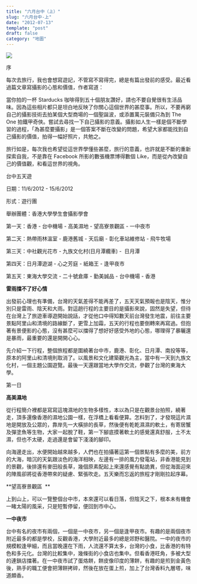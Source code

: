 ```yaml
---
title: "六月台中（上）"
slug: "六月台中-上"
date: "2012-07-13"
template: "post"
draft: false
category: "地圖"
---
```


![](media/8296176841_b626322d09_b.jpg)

序

每次去旅行，我也會想寫遊記，不管寫不寫得完，總是有篇出發前的感受。最近看過篇文章寫攝影的心態和價值，作者寫道：

當你拍的一杯 Starducks 咖啡得到五十個朋友讚好，請也不要自覺很有生活品味。因為這些相片都只是坦白地反映了你關心這個世界的甚麼事。所以，不要再窮自己的攝影技術去拍某個大型商場的一個聖誕波，或添置萬元裝備只為到 The One 拍鐵甲奇俠。嘗試去尋找一下自己攝影的意義。攝影如人生一樣是個不斷學習的過程，「為甚麼要攝影」是一個答案不斷在改變的問題，希望大家都能找到自己攝影的價值，拍得一幅好照片，共勉之。

旅行如是，每次我也希望從這世界學懂些甚麼，旅行的意義，也許就是不斷的重新探索自我，不是靠在 Facebook 所影的數張機票博得數個 Like，而是從內改變自己的價值觀，和看這世界的視角。

台中五天遊

日期：11/6/2012 - 15/6/2012

形式：遊行團

舉辦團體：香港大學學生會攝影學會

第一天：香港 - 台中機場 - 高美濕地 - 望高寮景觀區 - 一中夜市

第二天：熱帶雨林溫室 - 鹿港舊城 - 天后廟 - 彰化車站維修站 - 飛牛牧場

第三天：中社觀光花市 - 九族文化村(日月潭纜車) -  日月潭

第四天：日月潭遊湖 - 心之芳庭 - 紙箱王 - 逢甲夜市

第五天：東海大學交流 - 二十號倉庫 - 勤美誠品 - 台中機場 - 香港

**雷雨擋不了好心情**

出發前心理也有準備，台灣的天氣差得不能再差了，五天天氣預報也是陰天，惟分別只是雷雨、陰天和大雨。對這趟行程的主要目的是攝影來說，固然是失望，但待在台灣上了旅遊車導遊開始說話，才從他口中得知數天前台灣發生地震，前往主要景點阿里山和清境的路線斷了，更雪上加霜，五天的行程也要倒轉來再寫過。但抱著有景便影的心態，沒有甚麼可以擋得了想好好感受外地的心態，哪理得了暴曬還是暴雨，最重要的還是開開心心。

先介紹一下行程，整個旅程都是圍繞著台中市，鹿港、彰化、日月潭、南投等等，原本的阿里山和清境則取消了。以風景和文化建築觀光為主，當中有一天到九族文化村，一個主題公園遊覽。最後一天還跟當地大學作交流，參觀了台灣的東海大學。

第一日

**高美濕地**

從行程簡介裡都是寫寫這塊濕地的生物多樣性，本以為只是在觀景台拍照，繞著走，頂多還像香港的濕地公園一樣，在浮橋上看看便算。怎料到了，才發現這片濕地是開放及公眾的，靠岸先一大橫排的長草，然後便有乾乾濕濕的軟土，有寄居蟹及彈塗魚等生物，大家一起脫了鞋，第一下腳底摸著軟土的感覺還真舒服，土不太濕，但也不太硬，走過還是會留下淺淺的腳印。

向海邊走出，水便開始越來越多，人們也在拍攝著這第一個景點有多麼的美，前方的大海，暗沉的天氣跟淡色的海洋相映，左邊有一排的風力發電站，非香港能見到的景觀，後排還有麥田般長草，幾個原素配起上來還感覺有點詭異，但從海面迎來的陣風卻將從香港帶來的疑慮、緊張吹走。五天樂而忘返的旅程才剛剛拉起序幕。

**望高寮景觀區  **

上到山上，可以一覽整個台中市，本來還可以看日落，但陰天之下，根本未有機會一睹太陽的風采，只是短暫停留，便回到市中心。

**一中夜市**

台中有名的夜市有兩個，一個是一中夜市，另一個是逢甲夜市。有趣的是兩個夜市附近最多的都是學校，反觀香港，大學附近最多的總是郊野和醫院。一中的夜市的規模較逢甲細，而且當晚還在下雨，人流還不算太多，台灣的小食，比香港的有特色和多元化。台灣的比較集中，幾條街的小食店也集中。但看香港旺角，多被大型的連鎖店擋著。在一中夜市試了蛋烙餅，餅皮像印度的薄餅，有趣的是煎到金黃色後，熟手的職工便會把薄餅拷碎，然後在放在蛋上煎，加上了台灣香料九層塔，味道頗香。
